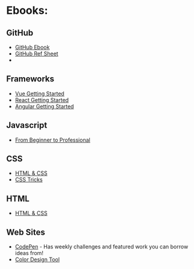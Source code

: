  
 # Ebooks: 

 ## GitHub
 - [GitHub Ebook](https://git-scm.com/book/en/v2) 
 - [GitHub Ref Sheet](https://docs.google.com/document/d/1sxmOdZr19dFgSs4NCmIMr-q76K5f_H2aBh16EIBzsMk/edit?usp=sharing)
 - 

 ## Frameworks
- [Vue Getting Started](https://vuejs.org/guide/quick-start)
- [React Getting Started](https://react.dev/learn)
- [Angular Getting Started](https://angular.dev/tutorials/learn-angular)

## Javascript 
- [From Beginner to Professional](https://www.gurukultti.org/admin/notice/javascript.pdf)

## CSS 
- [HTML & CSS](https://www.dcpehvpm.org/E-Content/BCA/BCA-II/Web%20Technology/the-complete-reference-html-css-fifth-edition.pdf)
- [CSS Tricks](https://css-tricks.com/the-greatest-css-tricks-vol-i-ebook-pdf-and-epub/)

## HTML 
- [HTML & CSS](https://www.dcpehvpm.org/E-Content/BCA/BCA-II/Web%20Technology/the-complete-reference-html-css-fifth-edition.pdf)

## Web Sites 
- [CodePen](https://codepen.io/) - Has weekly challenges and featured work you can borrow ideas from! 
- [Color Design Tool](https://coolors.co/visualizer/880d1e-dd2d4a-f26a8d-f49cbb-cbeef3)